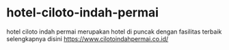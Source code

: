 # hotel-ciloto-indah-permai
hotel ciloto indah permai merupakan hotel di puncak dengan fasilitas terbaik selengkapnya disini https://www.cilotoindahpermai.co.id/
